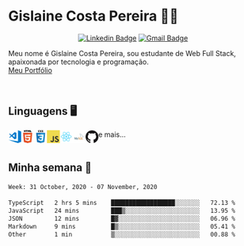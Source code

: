 # Gislaine Costa Pereira :woman_technologist:

<div align="center">
  
[![Linkedin Badge](https://img.shields.io/badge/-LinkedIn-blue?style=flat-square&logo=Linkedin&logoColor=white&link=https://www.linkedin.com/in/gislainecostapereira/)](https://www.linkedin.com/in/gislainecostapereira/)
[![Gmail Badge](https://img.shields.io/badge/-Gmail-c14438?style=flat-square&logo=Gmail&logoColor=white&link=mailto:gislainecosta@agronoma.eng.br)](mailto:gislainecosta@agronoma.eng.br)

</div>

Meu nome é Gislaine Costa Pereira, sou estudante de Web Full Stack, apaixonada por tecnologia e programação.<br>
[Meu Portfólio](http://gislaine-costa.surge.sh/) 

<br>

## Linguagens 🖥️ 

<img align="left" alt="Visual Studio Code" width="26px" src="https://raw.githubusercontent.com/github/explore/80688e429a7d4ef2fca1e82350fe8e3517d3494d/topics/visual-studio-code/visual-studio-code.png" />
<img align="left" alt="HTML5" width="26px" src="https://raw.githubusercontent.com/github/explore/80688e429a7d4ef2fca1e82350fe8e3517d3494d/topics/html/html.png" />
<img align="left" alt="CSS3" width="26px" src="https://raw.githubusercontent.com/github/explore/80688e429a7d4ef2fca1e82350fe8e3517d3494d/topics/css/css.png" />
<img align="left" alt="JavaScript" width="26px" src="https://raw.githubusercontent.com/github/explore/80688e429a7d4ef2fca1e82350fe8e3517d3494d/topics/javascript/javascript.png" />
<img align="left" alt="React" width="26px" src="https://raw.githubusercontent.com/github/explore/80688e429a7d4ef2fca1e82350fe8e3517d3494d/topics/react/react.png" />
<img align="left" alt="MySQL" width="26px" src="https://raw.githubusercontent.com/github/explore/80688e429a7d4ef2fca1e82350fe8e3517d3494d/topics/mysql/mysql.png" />
<img align="left" alt="GitHub" width="26px" src="https://raw.githubusercontent.com/github/explore/78df643247d429f6cc873026c0622819ad797942/topics/github/github.png" />
 e mais...
 <br>
 <br>


## Minha semana 📅
<!--START_SECTION:waka-->
```text
Week: 31 October, 2020 - 07 November, 2020

TypeScript   2 hrs 5 mins    ██████████████████░░░░░░░   72.13 % 
JavaScript   24 mins         ███▒░░░░░░░░░░░░░░░░░░░░░   13.95 % 
JSON         12 mins         █▓░░░░░░░░░░░░░░░░░░░░░░░   06.96 % 
Markdown     9 mins          █▒░░░░░░░░░░░░░░░░░░░░░░░   05.41 % 
Other        1 min           ▒░░░░░░░░░░░░░░░░░░░░░░░░   00.88 % 
```
<!--END_SECTION:waka-->
